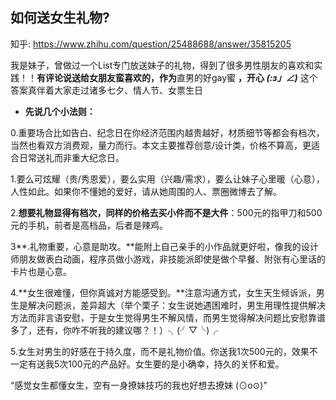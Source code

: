 ## 如何送女生礼物?

知乎: https://www.zhihu.com/question/25488688/answer/35815205

我是妹子，曾做过一个List专门放送妹子的礼物，得到了很多男性朋友的喜欢和实践！！**有评论说送给女朋友蛮喜欢的，作为**直男的好gay蜜 **，开心 _(:з」∠)_** 这个答案真伴着大家走过诸多七夕、情人节、女票生日



- **先说几个小法则：**

0.重要场合比如告白、纪念日在你经济范围内越贵越好，材质细节等都会有档次，当然也看双方消费观，量力而行。本文主要推荐创意/设计类，价格不算高，更适合日常送礼而非重大纪念日。

1.要么可炫耀（贵/秀恩爱），要么实用（兴趣/需求），要么让妹子心里暖（心意），人性如此。如果你不懂她的爱好，请从她周围的人、票圈微博去了解。

2.**想要礼物显得有档次，同样的价格去买小件而不是大件**：500元的指甲刀和500元的手机，前者是高档品，后者是辣鸡。

3**.礼物重要，心意是助攻。**能附上自己亲手的小作品就更好啦，像我的设计师朋友做表白动画，程序员做小游戏，非技能派即使是做个早餐、附张有心里话的卡片也是心意。

4.**女生很难懂，但你真诚对方能感受到。**注意沟通方式，女生天生倾诉派，男生是解决问题派，差异超大（举个栗子：女生说她遇困难时，男生用理性提供解决方法而非言语安慰，于是女生觉得男生不解风情，而男生觉得解决问题比安慰靠谱多了，还有，你咋不听我的建议哪？！）╮(╯▽╰)╭

5.女生对男生的好感在于持久度，而不是礼物价值。你送我1次500元的，效果不一定有送我5次100元的产品好。女生要的是小确幸，持久的关怀和爱。

“感觉女生都懂女生，空有一身撩妹技巧的我也好想去撩妹 (⊙o⊙)”